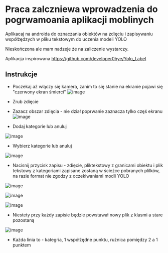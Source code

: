 # Praca zalczniewa wprowadzenia do pogrwamoania aplikacji moblinych

Aplikacaj na androida do oznaczania obiektów na zdięciu i zapisywaniu współżędzych w pliku tekstowym do uczenia modeli YOLO

Nieskończona ale mam nadzeje że na zaliczenie wystarczy.

Aplikacja inspirowana https://github.com/developer0hye/Yolo_Label

## Instrukcje
* Poczekaj aż włączy się kamera, zanim to się stanie na ekranie pojawi się "czerwony ekran śmierci"
![image](https://user-images.githubusercontent.com/101019797/219264806-9296a5f4-1c1a-4b76-a75b-a62a74cf3034.png)

* Zrub zdięcie
* Zazacz obszar zdięcia - nie dział poprwanie zaznacza tylko częś ekranu
![image](https://user-images.githubusercontent.com/101019797/219264902-aff1dfa0-db17-4ad2-a3e2-24d8fec00ec0.png)


* Dodaj kategorie lub anuluj

![image](https://user-images.githubusercontent.com/101019797/219264996-9659ab04-396c-4a62-8ac2-b70cddc57cae.png)


* Wybierz kategorie lub anuluj

![image](https://user-images.githubusercontent.com/101019797/219265080-b00faab5-ec8d-476d-9ee2-8ac3faf76395.png)

* Nacisnij przycisk zapisu - zdięcie, pliktekstowy z granicami obiektu i plik tekstowy z kategoriami zapisane zostaną w ścieżce pobranych plilków, na razie format nie zgodzy z oczekiwaniami modli YOLO

![image](https://user-images.githubusercontent.com/101019797/219265186-ea7a7c12-a17f-47c8-9efa-1c75b25b928a.png)

![image](https://user-images.githubusercontent.com/101019797/219265211-c08d64b4-a800-4111-82d4-4aff6a12dfef.png)

![image](https://user-images.githubusercontent.com/101019797/219265222-80d9c649-32f7-41af-b24b-f2230a3a15be.png)

* Niestety przy każdy zapisie będzie powstawał nowy plik z klasmi a stare pozostaną

![image](https://user-images.githubusercontent.com/101019797/219265244-a46576a4-941c-4ab4-8fe1-da375e760e72.png)

* Każda linia to - kategria, 1 współżędne punktu,  rużnica pomiędzy 2 a 1 punktem



